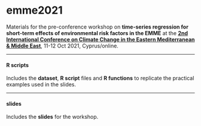 # emme2021
Materials for the pre-conference workshop on **time-series regression for short-term effects of environmental risk factors in the EMME** at the **<a href="https://climatechange2021.org" target="_blank">2nd International Conference on Climate Change in the Eastern Mediterranean & Middle East</a>**, 11-12 Oct 2021, Cyprus/online. 

---

#### R scripts

Includes the **dataset**, **R script** files and **R functions** to replicate the practical examples used in the slides.
   
---

#### slides

Includes the **slides** for the workshop.
